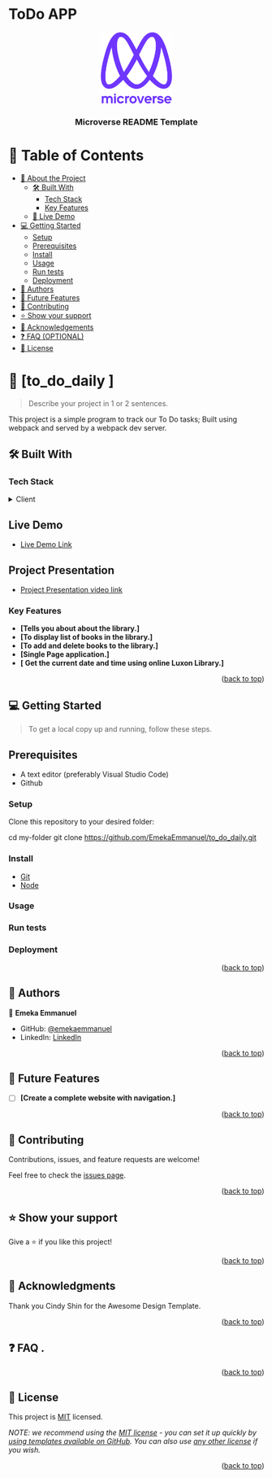 # ToDo APP 

<a name="readme-top"></a>

<div align="center"> 
  <img src="murple_logo.png" alt="logo" width="140"  height="auto" />
  <br/>

  <h3><b>Microverse README Template</b></h3>

</div> 

# 📗 Table of Contents

- [📖 About the Project](#about-project)
  - [🛠 Built With](#built-with)
    - [Tech Stack](#tech-stack)
    - [Key Features](#key-features)
  - [🚀 Live Demo](#live-demo)
- [💻 Getting Started](#getting-started)
  - [Setup](#setup)
  - [Prerequisites](#prerequisites)
  - [Install](#install)
  - [Usage](#usage)
  - [Run tests](#run-tests)
  - [Deployment](#triangular_flag_on_post-deployment)
- [👥 Authors](#authors)
- [🔭 Future Features](#future-features)
- [🤝 Contributing](#contributing)
- [⭐️ Show your support](#support)
- [🙏 Acknowledgements](#acknowledgements)
- [❓ FAQ (OPTIONAL)](#faq)
- [📝 License](#license) 

# 📖 [to_do_daily ] <a name="about-project"></a>

> Describe your project in 1 or 2 sentences.

This project is a simple program to track our To Do tasks; Built using webpack and served by a webpack dev server.

## 🛠 Built With <a name="built-with"></a>

### Tech Stack <a name="tech-stack"></a>

<details>
  <summary>Client</summary>
  <ul>
    <li><a href="#">HTML</a></li>
    <li><a href="#">CSS</a></li>
    <li><a href="#">JavaScript</a></li>
  </ul>
</details>

## Live Demo <a name="live-demo"></a>

- [Live Demo Link](https://emekaemmanuel.github.io/to_do_daily/) 

## Project Presentation <a name="project-presentation"></a>

- [Project Presentation video link](https://) 

### Key Features <a name="key-features"></a>

- **[Tells you about about the library.]**
- **[To display list of books in the library.]**
- **[To add and delete books to the library.]**
- **[Single Page application.]**
- **[ Get the current date and time using online Luxon Library.]**


<p align="right">(<a href="#readme-top">back to top</a>)</p>


## 💻 Getting Started <a name="getting-started"></a>

> To get a local copy up and running, follow these steps.

## Prerequisites
- A text editor (preferably Visual Studio Code)
- Github

### Setup

Clone this repository to your desired folder:

  cd my-folder
  git clone https://github.com/EmekaEmmanuel/to_do_daily.git

### Install
  -  [Git](https://git-scm.com/downloads)
  -  [Node](https://nodejs.org/en/download/)

### Usage

### Run tests

### Deployment

<p align="right">(<a href="#readme-top">back to top</a>)</p>

## 👥 Authors <a name="authors"></a> 

👤 **Emeka Emmanuel**

- GitHub: [@emekaemmanuel](https://github.com/emekaemmanuel)
- LinkedIn: [LinkedIn](https://linkedin.com/in/emeka-ugboaja-167820226)


<p align="right">(<a href="#readme-top">back to top</a>)</p> 

## 🔭 Future Features <a name="future-features"></a>


- [ ] **[Create a complete website with navigation.]**


<p align="right">(<a href="#readme-top">back to top</a>)</p> 

## 🤝 Contributing <a name="contributing"></a>

Contributions, issues, and feature requests are welcome!

Feel free to check the [issues page](../../issues/https://github.com/EmekaEmmanuel/to_do_daily/issues).

<p align="right">(<a href="#readme-top">back to top</a>)</p> 

## ⭐️ Show your support <a name="support"></a>

Give a ⭐️ if you like this project! 


<p align="right">(<a href="#readme-top">back to top</a>)</p>

## 🙏 Acknowledgments <a name="acknowledgements"></a> 
Thank you Cindy Shin for the Awesome Design Template.

<p align="right">(<a href="#readme-top">back to top</a>)</p>

## ❓ FAQ <a name="faq"></a>.

<p align="right">(<a href="#readme-top">back to top</a>)</p>

## 📝 License <a name="license"></a>

This project is [MIT](./LICENSE) licensed.

_NOTE: we recommend using the [MIT license](https://choosealicense.com/licenses/mit/) - you can set it up quickly by [using templates available on GitHub](https://docs.github.com/en/communities/setting-up-your-project-for-healthy-contributions/adding-a-license-to-a-repository). You can also use [any other license](https://choosealicense.com/licenses/) if you wish._

<p align="right">(<a href="#readme-top">back to top</a>)</p>